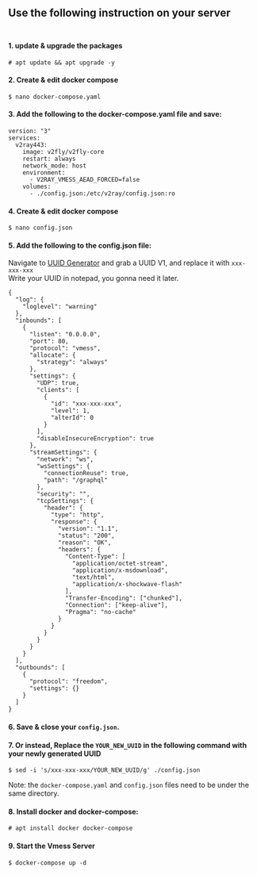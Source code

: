 ## Use the following instruction on your server</br></br>
#### 1. update & upgrade the packages </br>
```
# apt update && apt upgrade -y
``` 
#### 2. Create & edit docker compose </br>
```shell script
$ nano docker-compose.yaml
```
#### 3. Add the following to the docker-compose.yaml file and save: </br>
```shell script
version: "3"
services:
  v2ray443:
    image: v2fly/v2fly-core
    restart: always
    network_mode: host
    environment:
      - V2RAY_VMESS_AEAD_FORCED=false
    volumes:
      - ./config.json:/etc/v2ray/config.json:ro
```
#### 4.  Create & edit docker compose </br>
```shell script
$ nano config.json
```
#### 5. Add the following to the config.json file: </br>
Navigate to [UUID Generator](https://www.uuidgenerator.net/version1) and grab a UUID V1, and replace it with `xxx-xxx-xxx` </br>
Write your UUID in notepad, you gonna need it later.</br>
```shell script
{
  "log": {
    "loglevel": "warning"
  },
  "inbounds": [
    {
      "listen": "0.0.0.0",
      "port": 80,
      "protocol": "vmess",
      "allocate": {
        "strategy": "always"
      },
      "settings": {
        "UDP": true,
        "clients": [
          {
            "id": "xxx-xxx-xxx",
            "level": 1,
            "alterId": 0
          }
        ],
        "disableInsecureEncryption": true
      },
      "streamSettings": {
        "network": "ws",
        "wsSettings": {
          "connectionReuse": true,
          "path": "/graphql"
        },
        "security": "",
        "tcpSettings": {
          "header": {
            "type": "http",
            "response": {
              "version": "1.1",
              "status": "200",
              "reason": "OK",
              "headers": {
                "Content-Type": [
                  "application/octet-stream",
                  "application/x-msdownload",
                  "text/html",
                  "application/x-shockwave-flash"
                ],
                "Transfer-Encoding": ["chunked"],
                "Connection": ["keep-alive"],
                "Pragma": "no-cache"
              }
            }
          }
        }
      }
    }
  ],
  "outbounds": [
    {
      "protocol": "freedom",
      "settings": {}
    }
  ]
}
```
#### 6. Save & close your `config.json`.</br>
#### 7. Or instead, Replace the `YOUR_NEW_UUID` in the following command with your newly generated UUID</br>
```shell script
$ sed -i 's/xxx-xxx-xxx/YOUR_NEW_UUID/g' ./config.json
```
Note: the `docker-compose.yaml` and `config.json` files need to be under the same directory.</br>
#### 8. Install docker and docker-compose: </br>
```
# apt install docker docker-compose
```
#### 9. Start the Vmess Server
```shell script
$ docker-compose up -d
```
